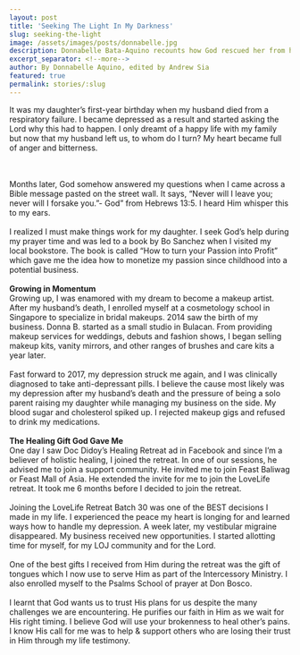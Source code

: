 ```yaml
---
layout: post
title: 'Seeking The Light In My Darkness'
slug: seeking-the-light
image: /assets/images/posts/donnabelle.jpg
description: Donnabelle Bata-Aquino recounts how God rescued her from her depression to a life of service for Him.
excerpt_separator: <!--more-->
author: By Donnabelle Aquino, edited by Andrew Sia
featured: true
permalink: stories/:slug
---
```

It was my daughter’s first-year birthday when my husband died from a respiratory failure. I became depressed as a result and started asking the Lord why this had to happen. I only dreamt of a happy life with my family but now that my husband left us, to whom do I turn? My heart became full of anger and bitterness.
<!--more-->
<br><br>
Months later, God somehow answered my questions when I came across a Bible message pasted on the street wall. It says, “Never will I leave you; never will I forsake you.”- God” from Hebrews 13:5. I heard Him whisper this to my ears.
<br><br>
I realized I must make things work for my daughter. I seek God’s help during my prayer time and was led to a book by Bo Sanchez when I visited my local bookstore. The book is called “How to turn your Passion into Profit” which gave me the idea how to monetize my passion since childhood into a potential business.
<br><br>
<b>Growing in Momentum</b><br>
Growing up, I was enamored with my dream to become a makeup artist. After my husband’s death, I enrolled myself at a cosmetology school in Singapore to specialize in bridal makeups. 2014 saw the birth of my business. Donna B. started as a small studio in Bulacan. From providing makeup services for weddings, debuts and fashion shows, I began selling makeup kits, vanity mirrors, and other ranges of brushes and care kits a year later.
<br><br>
Fast forward to 2017, my depression struck me again, and I was clinically diagnosed to take anti-depressant pills. I believe the cause most likely was my depression after my husband’s death and the pressure of being a solo parent raising my daughter while managing my business on the side. My blood sugar and cholesterol spiked up. I rejected makeup gigs and refused to drink my medications.
<br><br>
<b>The Healing Gift God Gave Me</b><br>
One day I saw Doc Didoy’s Healing Retreat ad in Facebook and since I’m a believer of holistic healing, I joined the retreat. In one of our sessions, he advised me to join a support community. He invited me to join Feast Baliwag or Feast Mall of Asia. He extended the invite for me to join the LoveLife retreat. It took me 6 months before I decided to join the retreat.
<br><br>
Joining the LoveLife Retreat Batch 30 was one of the BEST decisions I made in my life. I experienced the peace my heart is longing for and learned ways how to handle my depression. A week later, my vestibular migraine disappeared. My business received new opportunities. I started allotting time for myself, for my LOJ community and for the Lord.
<br><br>
One of the best gifts I received from Him during the retreat was the gift of tongues which I now use to serve Him as part of the Intercessory Ministry. I also enrolled myself to the Psalms School of prayer at Don Bosco. 
<br><br>
I learnt that God wants us to trust His plans for us despite the many challenges we are encountering. He purifies our faith in Him as we wait for His right timing. I believe God will use your brokenness to heal other’s pains. I know His call for me was to help & support others who are losing their trust in Him through my life testimony.
